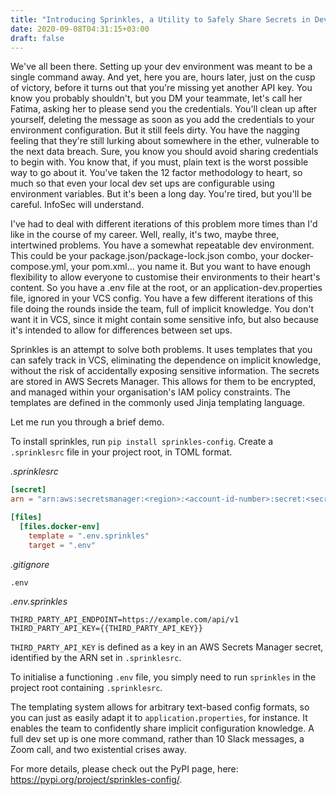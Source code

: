 ```yaml
---
title: "Introducing Sprinkles, a Utility to Safely Share Secrets in Dev Environments"
date: 2020-09-08T04:31:15+03:00
draft: false
---
```


We've all been there. Setting up your dev environment was meant to be a single
command away. And yet, here you are, hours later, just on the cusp of victory,
before it turns out that you're missing yet another API key. You know you
probably shouldn't, but you DM your teammate, let's call her Fatima, asking
her to please send you the credentials. You'll clean up after yourself,
deleting the message as soon as you add the credentials to your environment
configuration. But it still feels dirty. You have the nagging feeling that
they're still lurking about somewhere in the ether, vulnerable to the next
data breach. Sure, you know you should avoid sharing credentials to begin
with. You know that, if you must, plain text is the worst possible way to
go about it. You've taken the 12 factor methodology to heart, so much so that
even your local dev set ups are configurable using environment variables. But
it's been a long day. You're tired, but you'll be careful.
InfoSec will understand.

I've had to deal with different iterations of this problem more times than I'd
like in the course of my career. Well, really, it's two, maybe three,
intertwined problems. You have a somewhat repeatable dev environment. This could
be your package.json/package-lock.json combo, your docker-compose.yml, your
pom.xml... you name it. But you want to have enough flexibility to allow
everyone to customise their environments to their heart's content. So you have
a .env file at the root, or an application-dev.properties file, ignored in
your VCS config. You have a few different iterations of this file doing the rounds
inside the team, full of implicit knowledge. You don't want it in VCS, since it
might contain some sensitive info, but also because it's intended to allow for
differences between set ups.

Sprinkles is an attempt to solve both problems. It uses templates that you
can safely track in VCS, eliminating the dependence on implicit knowledge, without
the risk of accidentally exposing sensitive information.
The secrets are stored in AWS Secrets Manager. This allows for them to be encrypted,
and managed within your organisation's IAM policy constraints.
The templates are defined in the commonly used Jinja templating language.

Let me run you through a brief demo.

To install sprinkles, run `pip install sprinkles-config`. Create a `.sprinklesrc` file
in your project root, in TOML format.

*.sprinklesrc*

```toml
[secret]
arn = "arn:aws:secretsmanager:<region>:<account-id-number>:secret:<secret-name>"

[files]
  [files.docker-env]
    template = ".env.sprinkles"
    target = ".env"
```

*.gitignore*
```gitignore
.env
```

*.env.sprinkles*
```shell script
THIRD_PARTY_API_ENDPOINT=https://example.com/api/v1
THIRD_PARTY_API_KEY={{THIRD_PARTY_API_KEY}}
```

`THIRD_PARTY_API_KEY` is defined as a key in an AWS Secrets Manager secret, identified by the ARN set in
`.sprinklesrc`.

To initialise a functioning `.env` file, you simply need to run `sprinkles` in the project root containing
`.sprinklesrc`.

The templating system allows for arbitrary text-based config formats, so you can just as easily adapt
it to `application.properties`, for instance. It enables the team to confidently share implicit
configuration knowledge. A full dev set up is one more command, rather than 10 Slack messages,
a Zoom call, and two existential crises away.

For more details, please check out the PyPI page, here: https://pypi.org/project/sprinkles-config/.


